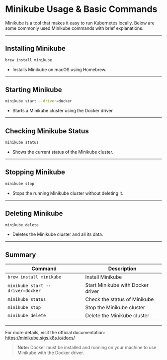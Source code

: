# Minikube Usage & Basic Commands

Minikube is a tool that makes it easy to run Kubernetes locally. Below are some commonly used Minikube commands with
brief explanations.

---

## Installing Minikube

```bash
brew install minikube
```

- Installs Minikube on macOS using Homebrew.

---

## Starting Minikube

```bash
minikube start --driver=docker
```

- Starts a Minikube cluster using the Docker driver.

---

## Checking Minikube Status

```bash
minikube status
```

- Shows the current status of the Minikube cluster.

---

## Stopping Minikube

```bash
minikube stop
```

- Stops the running Minikube cluster without deleting it.

---

## Deleting Minikube

```bash
minikube delete
```

- Deletes the Minikube cluster and all its data.

---

## Summary

| Command                          | Description                       |
|----------------------------------|-----------------------------------|
| `brew install minikube`          | Install Minikube                  |
| `minikube start --driver=docker` | Start Minikube with Docker driver |
| `minikube status`                | Check the status of Minikube      |
| `minikube stop`                  | Stop the Minikube cluster         |
| `minikube delete`                | Delete the Minikube cluster       |

---

For more details, visit the official documentation: https://minikube.sigs.k8s.io/docs/

> **Note:** Docker must be installed and running on your machine to use Minikube with the Docker driver.
